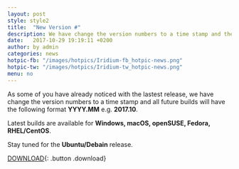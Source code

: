 ```yaml
---
layout: post
style: style2
title:  "New Version #"
description: We have change the version numbers to a time stamp and therefore all future builds will have the following format YYYY.MM
date:   2017-10-29 19:19:11 +0200
author:	by admin
categories: news
hotpic-fb: "/images/hotpics/Iridium-fb_hotpic-news.png"
hotpic-tw: "/images/hotpics/Iridium-tw_hotpic-news.png"
menu: no
---
```


As some of you have already noticed with the lastest release, we have change the version numbers to a time stamp and all future builds will have the following format **YYYY.MM** e.g. **2017.10**.      
<!--break-->       
Latest builds are available for **Windows, macOS, openSUSE, Fedora, RHEL/CentOS**.     

Stay tuned for the **Ubuntu/Debain** release.               

[DOWNLOAD](/downloads/index.html "download Iridium Browser"){: .button .download}     

